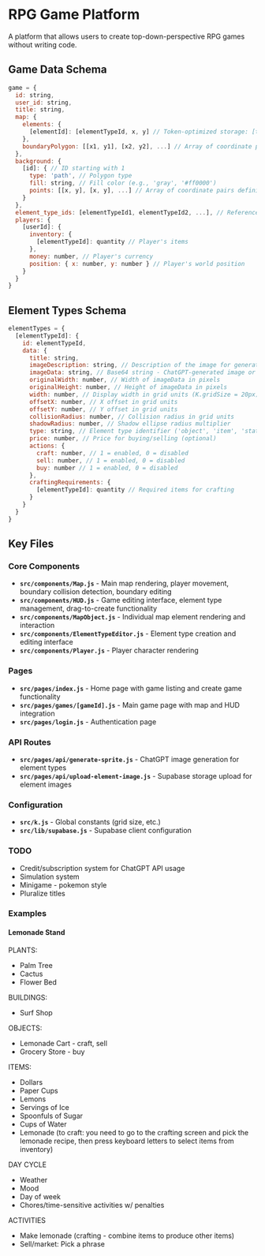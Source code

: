 # RPG Game Platform

A platform that allows users to create top-down-perspective RPG games without writing code.

## Game Data Schema

```javascript
game = {
  id: string,
  user_id: string,
  title: string,
  map: {
    elements: {
      [elementId]: [elementTypeId, x, y] // Token-optimized storage: [type, x, y]
    },
    boundaryPolygon: [[x1, y1], [x2, y2], ...] // Array of coordinate pairs defining map boundary
  },
  background: {
    [id]: { // ID starting with 1
      type: 'path', // Polygon type
      fill: string, // Fill color (e.g., 'gray', '#ff0000')
      points: [[x, y], [x, y], ...] // Array of coordinate pairs defining polygon shape
    }
  },
  element_type_ids: [elementTypeId1, elementTypeId2, ...], // References to element types
  players: {
    [userId]: {
      inventory: {
        [elementTypeId]: quantity // Player's items
      },
      money: number, // Player's currency
      position: { x: number, y: number } // Player's world position
    }
  }
}
```

## Element Types Schema

```javascript
elementTypes = {
  [elementTypeId]: {
    id: elementTypeId,
    data: {
      title: string,
      imageDescription: string, // Description of the image for generation
      imageData: string, // Base64 string - ChatGPT-generated image or preview
      originalWidth: number, // Width of imageData in pixels
      originalHeight: number, // Height of imageData in pixels
      width: number, // Display width in grid units (K.gridSize = 20px)
      offsetX: number, // X offset in grid units
      offsetY: number, // Y offset in grid units
      collisionRadius: number, // Collision radius in grid units
      shadowRadius: number, // Shadow ellipse radius multiplier
      type: string, // Element type identifier ('object', 'item', 'stat')
      price: number, // Price for buying/selling (optional)
      actions: {
        craft: number, // 1 = enabled, 0 = disabled
        sell: number, // 1 = enabled, 0 = disabled
        buy: number // 1 = enabled, 0 = disabled
      },
      craftingRequirements: {
        [elementTypeId]: quantity // Required items for crafting
      }
    }
  }
}
```

## Key Files

### Core Components
- **`src/components/Map.js`** - Main map rendering, player movement, boundary collision detection, boundary editing
- **`src/components/HUD.js`** - Game editing interface, element type management, drag-to-create functionality
- **`src/components/MapObject.js`** - Individual map element rendering and interaction
- **`src/components/ElementTypeEditor.js`** - Element type creation and editing interface
- **`src/components/Player.js`** - Player character rendering

### Pages
- **`src/pages/index.js`** - Home page with game listing and create game functionality
- **`src/pages/games/[gameId].js`** - Main game page with map and HUD integration
- **`src/pages/login.js`** - Authentication page

### API Routes
- **`src/pages/api/generate-sprite.js`** - ChatGPT image generation for element types
- **`src/pages/api/upload-element-image.js`** - Supabase storage upload for element images

### Configuration
- **`src/k.js`** - Global constants (grid size, etc.)
- **`src/lib/supabase.js`** - Supabase client configuration

### TODO

- Credit/subscription system for ChatGPT API usage
- Simulation system
- Minigame - pokemon style
- Pluralize titles


### Examples

#### Lemonade Stand

PLANTS:
- Palm Tree
- Cactus
- Flower Bed

BUILDINGS:
- Surf Shop

OBJECTS:
- Lemonade Cart - craft, sell
- Grocery Store - buy

ITEMS:
- Dollars
- Paper Cups
- Lemons
- Servings of Ice
- Spoonfuls of Sugar
- Cups of Water
- Lemonade (to craft: you need to go to the crafting screen and pick the lemonade recipe, then press keyboard letters to select items from inventory)

DAY CYCLE
- Weather
- Mood
- Day of week
- Chores/time-sensitive activities w/ penalties

ACTIVITIES
- Make lemonade (crafting - combine items to produce other items)
- Sell/market: Pick a phrase
